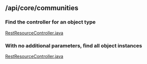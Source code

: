 ## /api/core/communities

### Find the controller for an object type
[RestResourceController.java](https://github.com/DSpace/DSpace/blob/master/dspace-spring-rest/src/main/java/org/dspace/app/rest/RestResourceController.java#L84-87")

### With no additional parameters, find all object instances
[RestResourceController.java](https://github.com/DSpace/DSpace/blob/master/dspace-spring-rest/src/main/java/org/dspace/app/rest/RestResourceController.java#L769-787")
